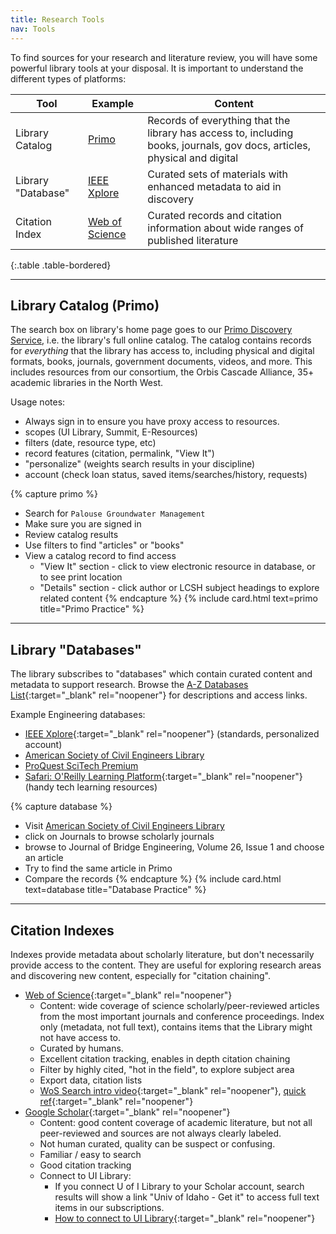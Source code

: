 ```yaml
---
title: Research Tools
nav: Tools
---
```


To find sources for your research and literature review, you will have some powerful library tools at your disposal. 
It is important to understand the different types of platforms:

| Tool | Example | Content | 
| --- | --- | --- |
| Library Catalog | [Primo](https://alliance-primo.hosted.exlibrisgroup.com/primo-explore/search?tab=default_tab&sortby=rank&vid=UID) | Records of everything that the library has access to, including books, journals, gov docs, articles, physical and digital |
| Library "Database" | [IEEE Xplore](https://uidaho.idm.oclc.org/login?url=http://ieeexplore.ieee.org/) | Curated sets of materials with enhanced metadata to aid in discovery | 
| Citation Index | [Web of Science](https://uidaho.idm.oclc.org/login?url=http://webofknowledge.com/UA) | Curated records and citation information about wide ranges of published literature |
{:.table .table-bordered}

----------------

## Library Catalog (Primo)

The search box on library's home page goes to our [Primo Discovery Service](https://alliance-primo.hosted.exlibrisgroup.com/primo-explore/search?tab=everything&search_scope=everything&vid=UID), i.e. the library's full online catalog.
The catalog contains records for *everything* that the library has access to, including physical and digital formats, books, journals, government documents, videos, and more.
This includes resources from our consortium, the Orbis Cascade Alliance, 35+ academic libraries in the North West.

Usage notes:

- Always sign in to ensure you have proxy access to resources.
- scopes (UI Library, Summit, E-Resources)
- filters (date, resource type, etc)
- record features (citation, permalink, "View It")
- "personalize" (weights search results in your discipline)
- account (check loan status, saved items/searches/history, requests)

{% capture primo %}
- Search for `Palouse Groundwater Management`
- Make sure you are signed in
- Review catalog results 
- Use filters to find "articles" or "books"
- View a catalog record to find access
    - "View It" section - click to view electronic resource in database, or to see print location
    - "Details" section - click author or LCSH subject headings to explore related content
{% endcapture %}
{% include card.html text=primo title="Primo Practice" %}

-------------

## Library "Databases"

The library subscribes to "databases" which contain curated content and metadata to support research.
Browse the [A-Z Databases List](https://libguides.uidaho.edu/az.php){:target="_blank" rel="noopener"} for descriptions and access links.

Example Engineering databases: 

- [IEEE Xplore](https://uidaho.idm.oclc.org/login?url=http://ieeexplore.ieee.org/){:target="_blank" rel="noopener"} (standards, personalized account)
- [American Society of Civil Engineers Library](https://uidaho.idm.oclc.org/login?url=https://ascelibrary.org/)
- [ProQuest SciTech Premium](https://uidaho.idm.oclc.org/login?url=https://search.proquest.com/scitechpremium?accountid=14551)
- [Safari: O'Reilly Learning Platform](https://uidaho.idm.oclc.org/login?url=https://www.safaribooksonline.com/library/view/temporary-access/){:target="_blank" rel="noopener"} (handy tech learning resources)

{% capture database %}
- Visit [American Society of Civil Engineers Library](https://uidaho.idm.oclc.org/login?url=https://ascelibrary.org/)
- click on Journals to browse scholarly journals
- browse to Journal of Bridge Engineering, Volume 26, Issue 1 and choose an article
- Try to find the same article in Primo
- Compare the records
{% endcapture %}
{% include card.html text=database title="Database Practice" %}

---------------

## Citation Indexes 

Indexes provide metadata about scholarly literature, but don't necessarily provide access to the content.
They are useful for exploring research areas and discovering new content, especially for "citation chaining".

- [Web of Science](https://uidaho.idm.oclc.org/login?url=http://webofknowledge.com/UA){:target="_blank" rel="noopener"}
    - Content: wide coverage of science scholarly/peer-reviewed articles from the most important journals and conference proceedings. Index only (metadata, not full text), contains items that the Library might not have access to. 
    - Curated by humans.
    - Excellent citation tracking, enables in depth citation chaining
    - Filter by highly cited, "hot in the field", to explore subject area
    - Export data, citation lists
    - [WoS Search intro video](https://youtu.be/xwhy0JBHlMw){:target="_blank" rel="noopener"}, [quick ref](http://clarivate.libguides.com/ld.php?content_id=35888196){:target="_blank" rel="noopener"}
- [Google Scholar](https://scholar.google.com){:target="_blank" rel="noopener"}
    - Content: good content coverage of academic literature, but not all peer-reviewed and sources are not always clearly labeled.
    - Not human curated, quality can be suspect or confusing.
    - Familiar / easy to search
    - Good citation tracking
    - Connect to UI Library:
        - If you connect U of I Library to your Scholar account, search results will show a link "Univ of Idaho - Get it" to access full text items in our subscriptions. 
        - [How to connect to UI Library](https://www.lib.uidaho.edu/find/accesstools.html#connect-google-scholar-to-u-of-i-library){:target="_blank" rel="noopener"}
